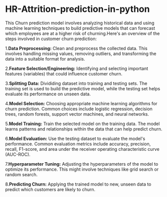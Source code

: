 # HR-Attrition-prediction-in-python
This Churn prediction model involves analyzing historical data and using machine learning techniques to build predictive models that can forecast which employees are at a higher risk of churning.Here's an overview of the steps involved in customer churn prediction:

1.**Data Preprocessing:** 
Clean and preprocess the collected data. This involves handling missing values, removing outliers, and transforming the data into a suitable format for analysis.

2.**Feature Selection/Engineering:**
Identifying and selecting important features (variables) that could influence customer churn. 

3.**Splitting Data:**
Divididing dataset into training and testing sets. The training set is used to build the predictive model, while the testing set helps evaluate its performance on unseen data.

4.**Model Selection:** 
Choosing appropriate machine learning algorithms for churn prediction. Common choices include logistic regression, decision trees, random forests, support vector machines, and neural networks. 

5.**Model Training:** 
Train the selected model on the training data. The model learns patterns and relationships within the data that can help predict churn.

6.**Model Evaluation:**
Use the testing dataset to evaluate the model's performance. Common evaluation metrics include accuracy, precision, recall, F1-score, and area under the receiver operating characteristic curve (AUC-ROC).

7.**Hyperparameter Tuning:**
Adjusting the hyperparameters of the model to optimize its performance. This might involve techniques like grid search or random search.

8.**Predicting Churn:**
Applying the trained model to new, unseen data to predict which customers are likely to churn.
